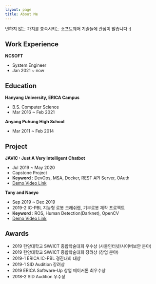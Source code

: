 ```yaml
---
layout: page
title: About Me
---
```


<div class="message">
  변하지 않는 가치를 충족시키는 소프트웨어 기술들에 관심이 많습니다 :)
</div>

## Work Experience
**NCSOFT**
- System Engineer
- Jan 2021 ~ now

## Education
**Hanyang University, ERICA Campus**
- B.S. Computer Science
- Mar 2016 ~ Feb 2021

**Anyang Puhung High School**
- Mar 2011 ~ Feb 2014


## Project
**JAVIC : Just A Very Intelligent Chatbot**
- Jul 2019 ~ May 2020
- Capstone Project
- **Keyword** : DevOps, MSA, Docker, REST API Server, OAuth
- [Demo Video Link](https://youtu.be/m3kJfnsywrk)

**Tony and Naeyo**
- Sep 2019 ~ Dec 2019
- 2019-2 IC-PBL 지능형 로봇 크래쉬랩, 기부로봇 제작 프로젝트
- **Keyword** : ROS, Human Detection(Darknet), OpenCV
- [Demo Video Link](https://www.youtube.com/watch?v=lqM59gqJGaY)

## Awards
- 2019 한양대학교 SW/ICT 종합학술대회 우수상 (사물인터넷/사이버보안 분야)
- 2019 한양대학교 SW/ICT 종합학술대회 장려상 (창업 분야)
- 2019-1 ERICA IC-PBL 경진대회 대상
- 2019-1 SID Audition 장려상
- 2019 ERICA Software-Up 창업 메이커톤 최우수상
- 2018-2 SID Audition 우수상
